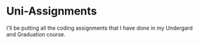 # Uni-Assignments
I'll be putting all the coding assignments that I have done in my Undergard and Graduation course.
